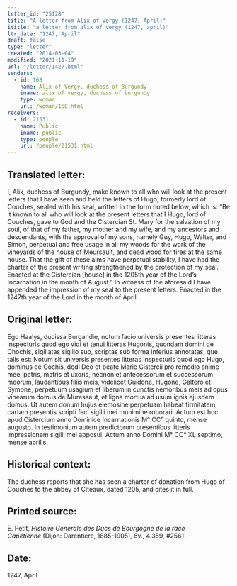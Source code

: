 ```yaml
---
letter_id: "25128"
title: "A letter from Alix of Vergy (1247, April)"
ititle: "a letter from alix of vergy (1247, april)"
ltr_date: "1247, April"
draft: false
type: "letter"
created: "2014-03-04"
modified: "2021-11-19"
url: "/letter/1427.html"
senders:
  - id: 168
    name: Alix of Vergy, duchess of Burgundy
    iname: alix of vergy, duchess of burgundy
    type: woman
    url: /woman/168.html
receivers:
  - id: 21531
    name: Public
    iname: public
    type: people
    url: /people/21531.html
---
```

<h2> Translated letter:</h2>I, Alix, duchess of Burgundy, make known to all who will look at the present letters that I have seen and held the letters of Hugo, formerly lord of Couches, sealed with his seal, written in the form noted below, which is:  “Be it known to all who will look at the present letters that I Hugo, lord of Couches, gave to God and the Cistercian St. Mary for the salvation of  my soul, of that of my father, my mother and my wife, and my ancestors and descendants, with the approval of my sons, namely Guy, Hugo, Walter, and Simon, perpetual and free usage in all my woods for the work of the vineyards of the house of Meursault, and dead wood for fires at the same house.  That the gift of these alms have perpetual stability, I have had the charter of the present writing strengthened by the protection of my seal.  Enacted at the Cistercian [house] in the 1205th year of the Lord’s Incarnation in the month of August.” In witness of the aforesaid I have appended the impression of my seal to the present letters.  Enacted in the 1247th year of the Lord in the month of April.
<h2 class="mt-4"> Original letter:</h2>Ego Haalys, ducissa Burgandie, notum facio universis presentes litteras inspecturis quod ego vidi et tenui litteras Hugonis, quondam domini de Chochis, sigillatas sigillo suo, scriptas sub forma inferius annotatas, que talis est: Notum sit universis presentes litteras inspecturis quod ego Hugo, dominus de Cochis, dedi Deo et beate Marie Cistercii pro remedio anime mee, patris, matris et uxoris, necnon et antecessorum et successorum meorum, laudantibus filiis meis, videlicet Guidone, Hugone, Galtero et Symone, perpetuum usagium et liberum in cunctis nemoribus meis ad opus vinearum domus de Muressaut, et ligna mortua ad usum ignis ejusdem domus. Ut autem donum hujus elemosine perpetuam habeat firmitatem, cartam presentis scripti feci sigilli mei munimine roborari. Actum est hoc apud Cistercium anno Dominice Incarnationis M° CC° quinto, mense augusto. In testimonium autem predictorum presentibus litteris impressionem sigilli mei apposui. Actum anno Domini M° CC° XL septimo, mense aprilis.
<h2 class="mt-4"> Historical context:</h2>The duchess reports that she has seen a charter of donation from Hugo of Couches to the abbey of Citeaux, dated 1205, and cites it in full.
<h2 class="mt-4"> Printed source:</h2><p>E. Petit, <em>Histoire Generale des Ducs de Bourgogne&nbsp;</em><i>de la race Capétienne&nbsp;</i>(Dijon: Darentiere, 1885-1905), 6v., 4.359, #2561.</p><h2 class="mt-4"> Date:</h2>1247, April